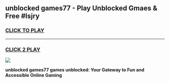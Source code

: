 
## unblocked games77 - Play Unblocked Gmaes & Free #lsjry
<h3>
<a href="https://news.freeplayer.one?title=unblocked_games77&ref=03M">CLICK TO PLAY</a></h3>
<hr>

<h3>
<a href="https://news.freeplayer.one?title=unblocked_games77&ref=03M">CLICK 2 PLAY</a>
  
</h3>

<a href="https://news.freeplayer.one?title=unblocked_games77&ref=03M"><img src="https://clearcache.store/games.png"></a>


**unblocked games77 games unblocked: Your Gateway to Fun and Accessible Online Gaming**
